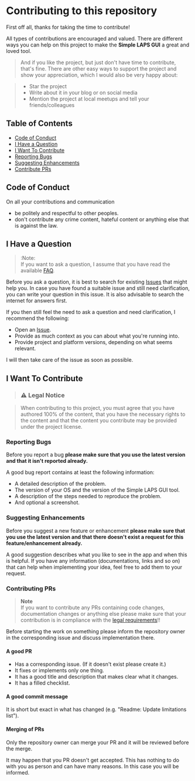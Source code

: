 # Contributing to this repository

First off all, thanks for taking the time to contribute!

All types of contributions are encouraged and valued. There are different ways you can help on this project to make the **Simple LAPS GUI** a great and loved tool.

> And if you like the project, but just don't have time to contribute, that's fine. There are other easy ways to support the project and show your appreciation, which I would also be very happy about:

> - Star the project
> - Write about it in your blog or on social media
> - Mention the project at local meetups and tell your friends/colleagues

## Table of Contents

- [Code of Conduct](#code-of-conduct)
- [I Have a Question](#i-have-a-question)
- [I Want To Contribute](#i-want-to-contribute)
- [Reporting Bugs](#reporting-bugs)
- [Suggesting Enhancements](#suggesting-enhancements)
- [Contribute PRs](#contributing-prs)

## Code of Conduct

On all your contributions and communication

- be politely and respectful to other peoples.
- don't contribute any crime content, hateful content or anything else that is against the law.

## I Have a Question

> :Note:
> <br />If you want to ask a question, I assume that you have read the available [FAQ](https://github.com/htcfreek/SimpleLapsGui/Readme.md#FAQ).

Before you ask a question, it is best to search for existing [Issues](https://github.com/htcfreek/SimpleLapsGui/issues) that might help you. In case you have found a suitable issue and still need clarification, you can write your question in this issue. It is also advisable to search the internet for answers first.

If you then still feel the need to ask a question and need clarification, I recommend the following:

- Open an [Issue](https://github.com/htcfreek/SimpleLapsGui/issues/new).
- Provide as much context as you can about what you're running into.
- Provide project and platform versions, depending on what seems relevant.

I will then take care of the issue as soon as possible.

## I Want To Contribute

> ### :warning: Legal Notice 

> When contributing to this project, you must agree that you have authored 100% of the content, that you have the necessary rights to the content and that the content you contribute may be provided under the project license.

### Reporting Bugs

Before you report a bug **please make sure that you use the latest version and that it isn't reported already.**

A good bug report contains at least the following information:

- A detailed description of the problem.
- The version of your OS and the version of the Simple LAPS GUI tool.
- A description of the steps needed to reproduce the problem.
- And optional a screenshot.

### Suggesting Enhancements

Before you suggest a new feature or enhancement **please make sure that you use the latest version and that there doesn't exist a request for this feature/enhancement already.**

A good suggestion describes what you like to see in the app and when this is helpful. If you have any information (documentations, links and so on) that can help when implementing your idea, feel free to add them to your request.

### Contributing PRs

> **Note**
> <br />If you want to contribute any PRs containing code changes, documentation changes or anything else please make sure that your contribution is in compliance with the [legal requirements](#warning-legal-notice)!!

Before starting the work on something please inform the repository owner in the corresponding issue and discuss implementation there.

#### A good PR

- Has a corresponding issue. (If it doesn't exist please create it.)
- It fixes or implements only one thing.
- It has a good title and description that makes clear what it changes.
- It has a filled checklist.

#### A good commit message

It is short but exact in what has changed (e.g. "Readme: Update limitations list").

#### Merging of PRs

Only the repository owner can merge your PR and it will be reviewed before the merge.

It may happen that you PR doesn't get accepted. This has nothing to do with you as person and can have many reasons. In this case you will be informed.
